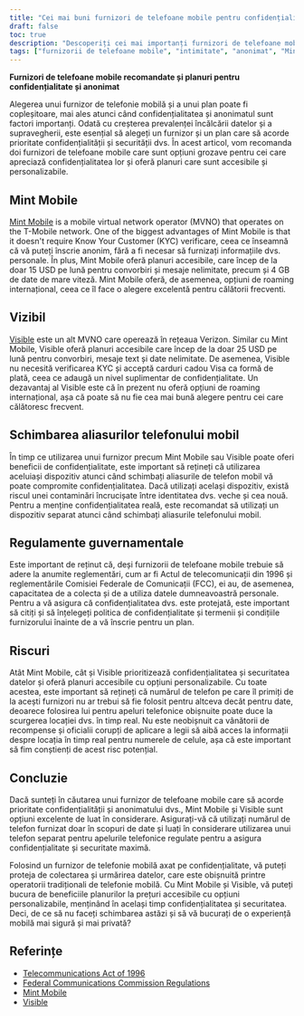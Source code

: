 ```yaml
---
title: "Cei mai buni furnizori de telefoane mobile pentru confidențialitate și anonimat: Mint Mobile și Visible"
draft: false
toc: true
description: "Descoperiți cei mai importanți furnizori de telefoane mobile care acordă prioritate confidențialității și anonimatului și aflați de ce Mint Mobile și Visible sunt opțiuni grozave"
tags: ["furnizorii de telefoane mobile", "intimitate", "anonimat", "Mint Mobile", "Vizibil", "operator de rețea virtuală mobilă", "Verificare KYC", "carduri cadou", "planuri accesibile", "planuri personalizabile", "roaming internațional", "schimbarea pseudonimelor de telefon mobil", "reglementările guvernamentale", "Legea telecomunicațiilor din 1996", "Reglementările FCC", "confidențialitatea datelor", "securitatea datelor", "planuri mobile", "operatori de telefonie mobilă", "retele mobile"]
---
```


**Furnizori de telefoane mobile recomandate și planuri pentru confidențialitate și anonimat**

Alegerea unui furnizor de telefonie mobilă și a unui plan poate fi copleșitoare, mai ales atunci când confidențialitatea și anonimatul sunt factori importanți. Odată cu creșterea prevalenței încălcării datelor și a supravegherii, este esențial să alegeți un furnizor și un plan care să acorde prioritate confidențialității și securității dvs. În acest articol, vom recomanda doi furnizori de telefoane mobile care sunt opțiuni grozave pentru cei care apreciază confidențialitatea lor și oferă planuri care sunt accesibile și personalizabile.

## Mint Mobile

[Mint Mobile](https://www.mintmobile.com/) is a mobile virtual network operator (MVNO) that operates on the T-Mobile network. One of the biggest advantages of Mint Mobile is that it doesn't require Know Your Customer (KYC) verificare, ceea ce înseamnă că vă puteți înscrie anonim, fără a fi necesar să furnizați informațiile dvs. personale. În plus, Mint Mobile oferă planuri accesibile, care încep de la doar 15 USD pe lună pentru convorbiri și mesaje nelimitate, precum și 4 GB de date de mare viteză. Mint Mobile oferă, de asemenea, opțiuni de roaming internațional, ceea ce îl face o alegere excelentă pentru călătorii frecventi.

## Vizibil

[Visible](https://www.visible.com/) este un alt MVNO care operează în rețeaua Verizon. Similar cu Mint Mobile, Visible oferă planuri accesibile care încep de la doar 25 USD pe lună pentru convorbiri, mesaje text și date nelimitate. De asemenea, Visible nu necesită verificarea KYC și acceptă carduri cadou Visa ca formă de plată, ceea ce adaugă un nivel suplimentar de confidențialitate. Un dezavantaj al Visible este că în prezent nu oferă opțiuni de roaming internațional, așa că poate să nu fie cea mai bună alegere pentru cei care călătoresc frecvent.

## Schimbarea aliasurilor telefonului mobil

În timp ce utilizarea unui furnizor precum Mint Mobile sau Visible poate oferi beneficii de confidențialitate, este important să rețineți că utilizarea aceluiași dispozitiv atunci când schimbați aliasurile de telefon mobil vă poate compromite confidențialitatea. Dacă utilizați același dispozitiv, există riscul unei contaminări încrucișate între identitatea dvs. veche și cea nouă. Pentru a menține confidențialitatea reală, este recomandat să utilizați un dispozitiv separat atunci când schimbați aliasurile telefonului mobil.

## Regulamente guvernamentale

Este important de reținut că, deși furnizorii de telefoane mobile trebuie să adere la anumite reglementări, cum ar fi Actul de telecomunicații din 1996 și reglementările Comisiei Federale de Comunicații (FCC), ei au, de asemenea, capacitatea de a colecta și de a utiliza datele dumneavoastră personale. Pentru a vă asigura că confidențialitatea dvs. este protejată, este important să citiți și să înțelegeți politica de confidențialitate și termenii și condițiile furnizorului înainte de a vă înscrie pentru un plan.

## Riscuri

Atât Mint Mobile, cât și Visible prioritizează confidențialitatea și securitatea datelor și oferă planuri accesibile cu opțiuni personalizabile. Cu toate acestea, este important să rețineți că numărul de telefon pe care îl primiți de la acești furnizori nu ar trebui să fie folosit pentru altceva decât pentru date, deoarece folosirea lui pentru apeluri telefonice obișnuite poate duce la scurgerea locației dvs. în timp real. Nu este neobișnuit ca vânătorii de recompense și oficialii corupți de aplicare a legii să aibă acces la informații despre locația în timp real pentru numerele de celule, așa că este important să fim conștienți de acest risc potențial.

## Concluzie

Dacă sunteți în căutarea unui furnizor de telefoane mobile care să acorde prioritate confidențialității și anonimatului dvs., Mint Mobile și Visible sunt opțiuni excelente de luat în considerare. Asigurați-vă că utilizați numărul de telefon furnizat doar în scopuri de date și luați în considerare utilizarea unui telefon separat pentru apelurile telefonice regulate pentru a asigura confidențialitate și securitate maximă.

Folosind un furnizor de telefonie mobilă axat pe confidențialitate, vă puteți proteja de colectarea și urmărirea datelor, care este obișnuită printre operatorii tradiționali de telefonie mobilă. Cu Mint Mobile și Visible, vă puteți bucura de beneficiile planurilor la prețuri accesibile cu opțiuni personalizabile, menținând în același timp confidențialitatea și securitatea. Deci, de ce să nu faceți schimbarea astăzi și să vă bucurați de o experiență mobilă mai sigură și mai privată?

## Referințe

- [Telecommunications Act of 1996](https://www.congress.gov/104/plaws/publ104/PLAW-104publ104.pdf)
- [Federal Communications Commission Regulations](https://www.fcc.gov/general/telecommunications-act-1996)
- [Mint Mobile](https://www.mintmobile.com/)
- [Visible](https://www.visible.com/)